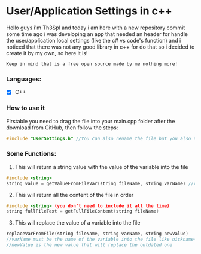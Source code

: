 # User/Application Settings in c++

Hello guys i'm Th3Spl and today i am here with a new repository commit 
some time ago i was developing an app that needed an header for handle
the user/application local settings (like the c# vs code's function)
and i noticed that there was not any good library in c++ for do that
so i decided to create it by my own, so here it is!

`Keep in mind that is a free open source made by me nothing more!`

### Languages:

- [x] C++

### How to use it

Firstable you need to drag the file into your main.cpp folder 
after the download from GitHub, then follow the steps: 

```C++
#include "UserSettings.h" //You can also rename the file but you also need to change the name here in this line!
```

### Some Functions:

1. This will return a string value with the value of the variable into the file

```C++
#include <string>
string value = getValueFromFileVar(string fileName, string varName) //varName must be the discriminator in the file like nickaname=
```
2. This will return all the content of the file in order

```C++
#include <string> (you don't need to include it all the time)
string fullFileText = getFullFileContent(string fileName)
```

3. This will replace the value of a variable into the file

```C++
replaceVarFromFile(string fileName, string varName, string newValue) 
//varName must be the name of the variable into the file like nickname=
//newValue is the new value that will replace the outdated one
```
